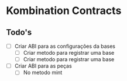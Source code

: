 # Kombination Contracts

## Todo's
- [ ] Criar ABI para as configurações da bases
    - [ ] Criar metodo para registrar uma base
    - [ ] Criar metodo para registrar uma base
- [ ] Criar ABI para as peças
    - [ ] No metodo mint 